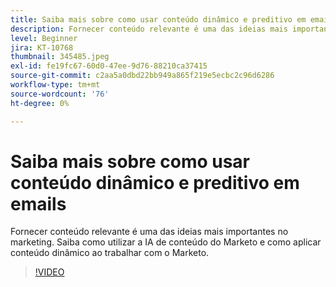 ```yaml
---
title: Saiba mais sobre como usar conteúdo dinâmico e preditivo em emails
description: Fornecer conteúdo relevante é uma das ideias mais importantes no marketing. Saiba como utilizar a IA de conteúdo do Marketo e como aplicar conteúdo dinâmico ao trabalhar com o Marketo.
level: Beginner
jira: KT-10768
thumbnail: 345485.jpeg
exl-id: fe19fc67-60d0-47ee-9d76-88210ca37415
source-git-commit: c2aa5a0dbd22bb949a865f219e5ecbc2c96d6286
workflow-type: tm+mt
source-wordcount: '76'
ht-degree: 0%

---
```


# Saiba mais sobre como usar conteúdo dinâmico e preditivo em emails

Fornecer conteúdo relevante é uma das ideias mais importantes no marketing. Saiba como utilizar a IA de conteúdo do Marketo e como aplicar conteúdo dinâmico ao trabalhar com o Marketo.

>[!VIDEO](https://video.tv.adobe.com/v/345485/?quality=12&learn=on)
